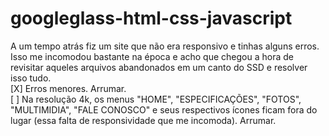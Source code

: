 # googleglass-html-css-javascript

A um tempo atrás fiz um site que não era responsivo e tinhas alguns erros.
Isso me incomodou bastante na época e acho que chegou a hora de revisitar aqueles arquivos abandonados em um canto do SSD e resolver isso tudo.
<br/>
[X] Erros menores. Arrumar.
<br/>
[ ] Na resolução 4k, os menus "HOME", "ESPECIFICAÇÕES", "FOTOS", "MULTIMIDIA", "FALE CONOSCO" e seus respectivos ícones ficam fora do lugar (essa falta de responsividade que me incomoda). Arrumar.